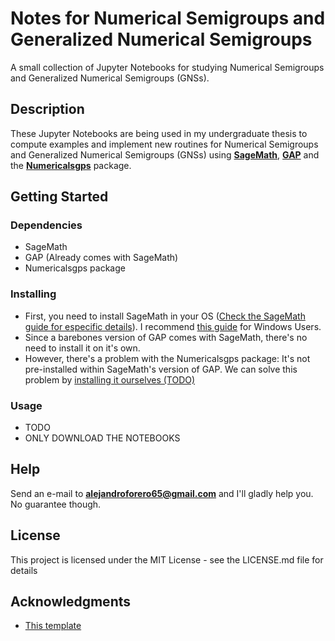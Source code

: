 # Notes for Numerical Semigroups and Generalized Numerical Semigroups

A small collection of Jupyter Notebooks for studying Numerical Semigroups and Generalized Numerical Semigroups (GNSs).

## Description

These Jupyter Notebooks are being used in my undergraduate thesis to compute examples and implement new routines for Numerical Semigroups and Generalized Numerical Semigroups (GNSs) using [**SageMath**](https://www.sagemath.org/), [**GAP**](https://www.gap-system.org/) and the [**Numericalsgps**](https://github.com/gap-packages/numericalsgps) package.

## Getting Started

### Dependencies

* SageMath
* GAP (Already comes with SageMath)
* Numericalsgps package

### Installing

* First, you need to install SageMath in your OS ([Check the SageMath guide for especific details](https://doc.sagemath.org/html/en/installation/)). I recommend [this guide](http://cientic.uis.edu.co/grupobioquimicateorica/wp-content/uploads/2022/05/Installation_of_Sage_in_WSL.pdf) for Windows Users.
* Since a barebones version of GAP comes with SageMath, there's no need to install it on it's own. 
* However, there's a problem with the Numericalsgps package: It's not pre-installed within SageMath's version of GAP. We can solve this problem by [installing it ourselves (TODO)]()

### Usage

* TODO
* ONLY DOWNLOAD THE NOTEBOOKS

## Help

Send an e-mail to **alejandroforero65@gmail.com** and I'll gladly help you. No guarantee though.

## License

This project is licensed under the MIT License - see the LICENSE.md file for details

## Acknowledgments

* [This template](https://gist.github.com/DomPizzie/7a5ff55ffa9081f2de27c315f5018afc)
